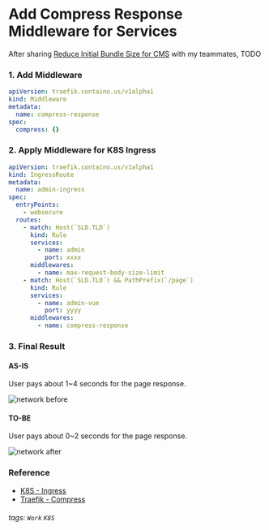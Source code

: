 # Add Compress Response Middleware for Services

After sharing [Reduce Initial Bundle Size for CMS](https://hackmd.io/@lilybon/reduce-initial-bundle-size-for-cms) with my teammates, TODO

### 1. Add Middleware

```yaml
apiVersion: traefik.containo.us/v1alpha1
kind: Middleware
metadata:
  name: compress-response
spec:
  compress: {}
```

### 2. Apply Middleware for K8S Ingress

```yaml
apiVersion: traefik.containo.us/v1alpha1
kind: IngressRoute
metadata:
  name: admin-ingress
spec:
  entryPoints:
    - websecure
  routes:
    - match: Host(`SLD.TLD`)
      kind: Rule
      services:
        - name: admin
          port: xxxx
      middlewares:
        - name: max-request-body-size-limit
    - match: Host(`SLD.TLD`) && PathPrefix(`/page`)
      kind: Rule
      services:
        - name: admin-vue
          port: yyyy
      middlewares:
        - name: compress-response
```

### 3. Final Result

#### AS-IS

User pays about 1~4 seconds for the page response.

![network before](https://i.imgur.com/j7IQsLd.png)

#### TO-BE

User pays about 0~2 seconds for the page response.

![network after](https://i.imgur.com/xrecMiZ.png)

### Reference

- [K8S - Ingress](https://kubernetes.io/docs/concepts/services-networking/ingress/)
- [Traefik - Compress](https://doc.traefik.io/traefik/middlewares/http/compress/)

###### tags: `Work` `K8S`
